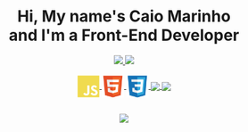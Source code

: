 
  
<h1 align="center">Hi, My name's Caio Marinho <br> and I'm a Front-End Developer</h1>
<div align="center">
  <a href="https://github.com/Caio2M">
  <img height="160em" src="https://github-readme-stats.vercel.app/api?username=Caio2M&show_icons=true&theme=dark&include_all_commits=true&count_private=true"/>
  <img height="160em" src="https://github-readme-stats.vercel.app/api/top-langs/?username=Caio2M&layout=compact&langs_count=7&theme=dark"/>
</div>
<div align="center" style="display: inline_block;"><br>
  <img align="center"  height="auto" width="40" src="https://raw.githubusercontent.com/devicons/devicon/master/icons/javascript/javascript-plain.svg">
  <img align="center"  height="auto" width="40" src="https://raw.githubusercontent.com/devicons/devicon/master/icons/html5/html5-original.svg">
  <img align="center" height="auto" width="40" src="https://raw.githubusercontent.com/devicons/devicon/master/icons/css3/css3-original.svg">
<img align="center" height="auto" width="40" src="https://cdn-icons-png.flaticon.com/512/3459/3459528.png">
<img align="center" height="auto" width="40" src="https://cdn-icons-png.flaticon.com/512/5968/5968381.png">
   
  ##
</div>  
  <div align="center">   
  <a href = "mailto:caiomarinhomelo05@gmail.com"><img src="https://img.shields.io/badge/-Gmail-%23333?style=for-the-badge&logo=gmail&logoColor=white" target="_blank"></a>
 </div>

